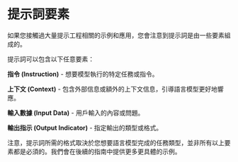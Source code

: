 # 提示詞要素

如果您接觸過大量提示工程相關的示例和應用，您會注意到提示詞是由一些要素組成的。

提示詞可以包含以下任意要素：

**指令 (Instruction)** - 想要模型執行的特定任務或指令。

**上下文 (Context)** - 包含外部信息或額外的上下文信息，引導語言模型更好地響應。

**輸入數據 (Input Data)** - 用戶輸入的內容或問題。

**輸出指示 (Output Indicator)** - 指定輸出的類型或格式。

注意，提示詞所需的格式取決於您想要語言模型完成的任務類型，並非所有以上要素都是必須的。我們會在後續的指南中提供更多更具體的示例。
